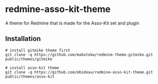 # redmine-asso-kit-theme
A theme for Redmine that is made for the Asso-Kit set and plugin

## Installation

	# install gitmike theme first
	git clone -q https://github.com/makotokw/redmine-theme-gitmike.git public/themes/gitmike

	# install asso-kit theme
	git clone -q https://github.com/mbideau/redmine-asso-kit-theme.git public/themes/asso-kit

